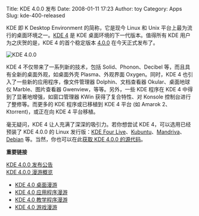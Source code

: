Title: KDE 4.0.0 发布
Date: 2008-01-11 17:23
Author: toy
Category: Apps
Slug: kde-400-released

KDE 即 K Desktop Environment 的简称，它是现今 Linux 和 Unix
平台上最为流行的桌面环境之一。[KDE 4](http://linuxtoy.org/search/kde+4)
是 KDE 桌面环境的下一代版本。值得所有 KDE 用户为之庆贺的是，KDE 4
的首个稳定版本 [4.0.0](http://www.kde.org/announcements/4.0/)
在今天正式发布了。

![KDE 4.0.0](http://i.linuxtoy.org/i/2008/01/kde-4.0.png)

KDE 4 不仅带来了一系列新的技术，包括 Solid、Phonon、Decibel
等，而且具有全新的桌面外观，如桌面外壳 Plasma、外观界面
Oxygen。同时，KDE 4 也引入了一些新的应用程序，像文件管理器
Dolphin、文档查看器 Okular、桌面地球仪 Marble、图片查看器
Gwenview，等等。另外，一些 KDE 程序在 KDE 4
中得到了显著地增强，如窗口管理器 KWin 获得了复合特性、对 Konsole
控制台进行了整修等。而更多的 KDE 程序或已移植到 KDE 4 平台 (如 Amarok
2、Ktorrent)，或正在向 KDE 4 平台移植。

毫无疑问，KDE 4 让人充满了深深的吸引力。若你想尝试 KDE
4，可以选用已经预装了 KDE 4.0.0 的 Linux 发行版：[KDE Four
Live](ftp://ftp.kde.org/pub/kde/stable/4.0.0/KDE-Four-Live/KDE-Four-Live.i686-1.0.iso)、[Kubuntu](http://cdimage.ubuntu.com/kubuntu/releases/gutsy/kde4/kubuntu-kde4.0-i386.iso)、[Mandriva](ftp://ftp.kde.org/pub/kde/stable/4.0.0/Mandriva)、[Debian](http://pkg-kde.alioth.debian.org/kde4livecd.html)
等。当然，你也可以在此[获取 KDE 4.0.0
的源代码](ftp://ftp.kde.org/pub/kde/stable/4.0.0/src)。

**重要链接**

[KDE 4.0.0
发布公告](http://www.kdecn.org/announcements/visual-guide_4.0/)  
[KDE 4.0.0
漫游概览](http://www.kdecn.org/announcements/visual-guide_4.0/guide.php)

-   [KDE 4.0
    桌面漫游](http://www.kdecn.org/announcements/visual-guide_4.0/desktop.php)
-   [KDE 4.0
    应用程序漫游](http://www.kdecn.org/announcements/visual-guide_4.0/applications.php)
-   [KDE 4.0
    教学程序漫游](http://www.kdecn.org/announcements/visual-guide_4.0/education.php)
-   [KDE 4.0
    游戏漫游](http://www.kdecn.org/announcements/visual-guide_4.0/games.php)

